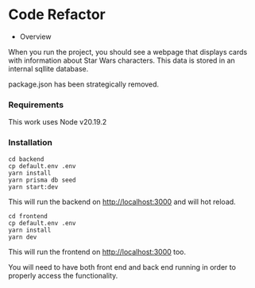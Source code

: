 # Code Refactor

- Overview

When you run the project, you should see a webpage that displays cards with information about Star Wars characters. This data is stored in an internal sqllite database.

package.json has been strategically removed.

### Requirements

[node]: https://nodejs.org/en/download/
[yarn]: https://classic.yarnpkg.com/en/docs/install

This work uses Node v20.19.2

### Installation

```
cd backend
cp default.env .env
yarn install
yarn prisma db seed
yarn start:dev
```

This will run the backend on [http://localhost:3000](http://localhost:3000/) and will hot reload.

```
cd frontend
cp default.env .env
yarn install
yarn dev
```

This will run the frontend on [http://localhost:3000](http://localhost:3000/) too.

You will need to have both front end and back end running in order to properly access the functionality.

